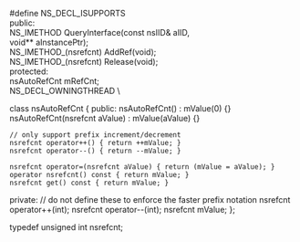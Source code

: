 #define NS_DECL_ISUPPORTS                                                     \
public:                                                                       \
  NS_IMETHOD QueryInterface(const nsIID& aIID,                                    \
                            void** aInstancePtr);                             \
  NS_IMETHOD_(nsrefcnt) AddRef(void);                                         \
  NS_IMETHOD_(nsrefcnt) Release(void);                                        \
protected:                                                                    \
  nsAutoRefCnt mRefCnt;                                                       \
  NS_DECL_OWNINGTHREAD                                                        \



class nsAutoRefCnt
{
 public:
    nsAutoRefCnt() : mValue(0) {}
    nsAutoRefCnt(nsrefcnt aValue) : mValue(aValue) {}

    // only support prefix increment/decrement
    nsrefcnt operator++() { return ++mValue; }
    nsrefcnt operator--() { return --mValue; }

    nsrefcnt operator=(nsrefcnt aValue) { return (mValue = aValue); }
    operator nsrefcnt() const { return mValue; }
    nsrefcnt get() const { return mValue; }
 private:
    // do not define these to enforce the faster prefix notation
    nsrefcnt operator++(int);
    nsrefcnt operator--(int);
    nsrefcnt mValue;
};



typedef unsigned int nsrefcnt;